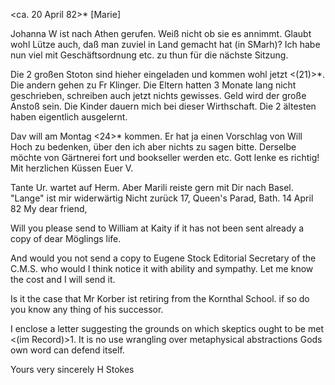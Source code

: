  <ca. 20 April 82>*
[Marie]

Johanna W ist nach Athen gerufen. Weiß nicht ob sie es annimmt. 
Glaubt wohl Lütze auch, daß man zuviel in Land gemacht hat (in SMarh)? 
Ich habe nun viel mit Geschäftsordnung etc. zu thun für die nächste Sitzung.

Die 2 großen Stoton sind hieher eingeladen und kommen wohl jetzt <(21)>*. Die andern gehen zu Fr Klinger. Die Eltern hatten 3 Monate lang nicht geschrieben, schreiben auch jetzt nichts gewisses. Geld wird der große Anstoß sein. Die Kinder dauern mich bei dieser Wirthschaft. Die 2 ältesten haben eigentlich ausgelernt.

Dav will am Montag <24>* kommen. Er hat ja einen Vorschlag von Will Hoch zu bedenken, über den ich aber nichts zu sagen bitte. Derselbe möchte von Gärtnerei fort und bookseller werden etc. Gott lenke es richtig! 
 Mit herzlichen Küssen
 Euer V.

Tante Ur. wartet auf Herm. Aber Marili reiste gern mit Dir nach Basel. 
"Lange" ist mir widerwärtig Nicht zurück
 17, Queen's Parad, Bath.
 14 April 82
My dear friend,

Will you please send to William at Kaity if it has not been sent already a copy of dear Möglings life.

And would you not send a copy to Eugene Stock Editorial Secretary of the C.M.S. who would I think notice it with ability and sympathy. 
Let me know the cost and I will send it.

Is it the case that Mr Korber ist retiring from the Kornthal School. if so do you know any thing of his successor.

I enclose a letter suggesting the grounds on which skeptics ought to be met <(im Record)>1. It is no use wrangling over metaphysical abstractions Gods own word can defend itself.

 Yours very sincerely
 H Stokes
